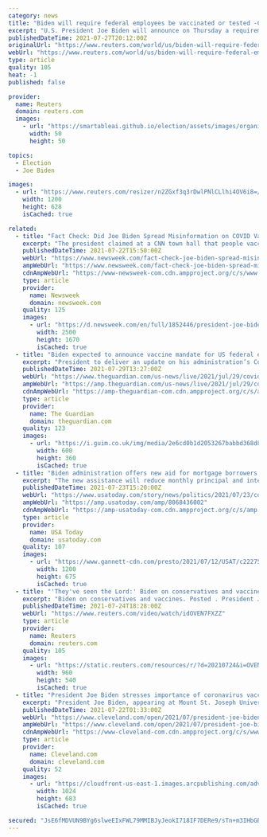 ```yaml
---
category: news
title: "Biden will require federal employees be vaccinated or tested -CNN"
excerpt: "U.S. President Joe Biden will announce on Thursday a requirement that all federal employees and contractors be vaccinated against COVID-19 or be required to submit to regular testing, CNN reported on Tuesday,"
publishedDateTime: 2021-07-27T20:12:00Z
originalUrl: "https://www.reuters.com/world/us/biden-will-require-federal-employees-be-vaccinated-or-tested-cnn-2021-07-27/"
webUrl: "https://www.reuters.com/world/us/biden-will-require-federal-employees-be-vaccinated-or-tested-cnn-2021-07-27/"
type: article
quality: 105
heat: -1
published: false

provider:
  name: Reuters
  domain: reuters.com
  images:
    - url: "https://smartableai.github.io/election/assets/images/organizations/reuters.com-50x50.jpg"
      width: 50
      height: 50

topics:
  - Election
  - Joe Biden

images:
  - url: "https://www.reuters.com/resizer/n2ZGxf3q3rDwlPNlCLlhi4OV6i8=/1200x628/smart/filters:quality(80)/cloudfront-us-east-2.images.arcpublishing.com/reuters/2VTU4Z7K4ZNXZCCBEXPE4DLLZA.jpg"
    width: 1200
    height: 628
    isCached: true

related:
  - title: "Fact Check: Did Joe Biden Spread Misinformation on COVID Vaccines?"
    excerpt: "The president claimed at a CNN town hall that people vaccinated against COVID do not get hospitalized, need ICU treatment, or die because of the disease."
    publishedDateTime: 2021-07-22T15:50:00Z
    webUrl: "https://www.newsweek.com/fact-check-joe-biden-spread-misinformation-covid-vaccines-1612181"
    ampWebUrl: "https://www.newsweek.com/fact-check-joe-biden-spread-misinformation-covid-vaccines-1612181?amp=1"
    cdnAmpWebUrl: "https://www-newsweek-com.cdn.ampproject.org/c/s/www.newsweek.com/fact-check-joe-biden-spread-misinformation-covid-vaccines-1612181?amp=1"
    type: article
    provider:
      name: Newsweek
      domain: newsweek.com
    quality: 125
    images:
      - url: "https://d.newsweek.com/en/full/1852446/president-joe-biden-cnn-town-hall-covidvaccine.jpg"
        width: 2500
        height: 1670
        isCached: true
  - title: "Biden expected to announce vaccine mandate for US federal employees – live"
    excerpt: "President to deliver an update on his administration’s Covid vaccination campaign – follow all the latest"
    publishedDateTime: 2021-07-29T13:27:00Z
    webUrl: "https://www.theguardian.com/us-news/live/2021/jul/29/covid-vaccine-mandate-federal-employees-joe-biden-us-politics-latest"
    ampWebUrl: "https://amp.theguardian.com/us-news/live/2021/jul/29/covid-vaccine-mandate-federal-employees-joe-biden-us-politics-latest"
    cdnAmpWebUrl: "https://amp-theguardian-com.cdn.ampproject.org/c/s/amp.theguardian.com/us-news/live/2021/jul/29/covid-vaccine-mandate-federal-employees-joe-biden-us-politics-latest"
    type: article
    provider:
      name: The Guardian
      domain: theguardian.com
    quality: 123
    images:
      - url: "https://i.guim.co.uk/img/media/2e6cd0b1d2053267babbd368d88999cc26867835/0_359_5520_3312/master/5520.jpg?width=300&quality=45&auto=format&fit=max&dpr=2&s=b87d4720c2b9a08baf8ef517de042faf"
        width: 600
        height: 360
        isCached: true
  - title: "Biden administration offers new aid for mortgage borrowers at risk of foreclosure due to COVID-19 pandemic"
    excerpt: "The new assistance will reduce monthly principal and interest payments by about 25% for homeowners with certain federally-backed loans."
    publishedDateTime: 2021-07-23T15:20:00Z
    webUrl: "https://www.usatoday.com/story/news/politics/2021/07/23/covid-19-joe-biden-offers-new-aid-mortgage-borrowers-risk-foreclosure/8068436002/"
    ampWebUrl: "https://amp.usatoday.com/amp/8068436002"
    cdnAmpWebUrl: "https://amp-usatoday-com.cdn.ampproject.org/c/s/amp.usatoday.com/amp/8068436002"
    type: article
    provider:
      name: USA Today
      domain: usatoday.com
    quality: 107
    images:
      - url: "https://www.gannett-cdn.com/presto/2021/07/12/USAT/c222758a-82e2-473d-9d80-155527a55e64-AP_Biden_1.jpg?auto=webp&crop=5999,3375,x0,y305&format=pjpg&width=1200"
        width: 1200
        height: 675
        isCached: true
  - title: "'They've seen the Lord:' Biden on conservatives and vaccines"
    excerpt: "Biden on conservatives and vaccines. Posted . President Joe Biden tested his political muscle in the state of Virginia on Friday in a campaign"
    publishedDateTime: 2021-07-24T18:28:00Z
    webUrl: "https://www.reuters.com/video/watch/idOVEN7FXZZ"
    type: article
    provider:
      name: Reuters
      domain: reuters.com
    quality: 105
    images:
      - url: "https://static.reuters.com/resources/r/?d=20210724&i=OVEN7FXZZ&r=OVEN7FXZZ&t=2"
        width: 960
        height: 540
        isCached: true
  - title: "President Joe Biden stresses importance of coronavirus vaccination, touts infrastructure plan at Cincinnati town hall"
    excerpt: "President Joe Biden, appearing at Mount St. Joseph University in Cincinnati, stressed the importance of getting vaccinated against the coronavirus."
    publishedDateTime: 2021-07-22T01:33:00Z
    webUrl: "https://www.cleveland.com/open/2021/07/president-joe-biden-stresses-importance-of-coronavirus-vaccination-touts-infrastructure-plan-at-cincinnati-town-hall.html"
    ampWebUrl: "https://www.cleveland.com/open/2021/07/president-joe-biden-stresses-importance-of-coronavirus-vaccination-touts-infrastructure-plan-at-cincinnati-town-hall.html?outputType=amp"
    cdnAmpWebUrl: "https://www-cleveland-com.cdn.ampproject.org/c/s/www.cleveland.com/open/2021/07/president-joe-biden-stresses-importance-of-coronavirus-vaccination-touts-infrastructure-plan-at-cincinnati-town-hall.html?outputType=amp"
    type: article
    provider:
      name: Cleveland.com
      domain: cleveland.com
    quality: 52
    images:
      - url: "https://cloudfront-us-east-1.images.arcpublishing.com/advancelocal/WNUXM57P7NCJDI2KZNIRYSBABI.jpg"
        width: 1024
        height: 683
        isCached: true

secured: "JsE6fMDVUN9BYg6slweEIxFWL79MMIBJyJeokI718IF7DERe9/sTn+m3IHbGBi0r05VfSdFSqgDnS+TcfG6NH3BY9mImLmdnmPXO8IcVAT3ysvePr169T+RRuW7o2Pyu6B53rISKA/DiyqmQdGLr55jJyWxJeyPT510NYu2+oN0+XDWHHAv6rt96R+l8SF2+E8nSXlwsd/E2oNGbnoXpnkmnO8IN0GgOvujcrykCmiE/H3x0/9CuXPmjgrVBl01yOuY/PoaV0/9vIIooXH0uCI9lhya905lPol2++2qyHU3ga2dHsLjUJSZMDHfC6J/rL+u7fZs3HOx4kQG6gHlt9t5+C640pHS5S8xIfRIZxvo=;FAS4OY0vnzN9jT4LM68Rmw=="
---
```


